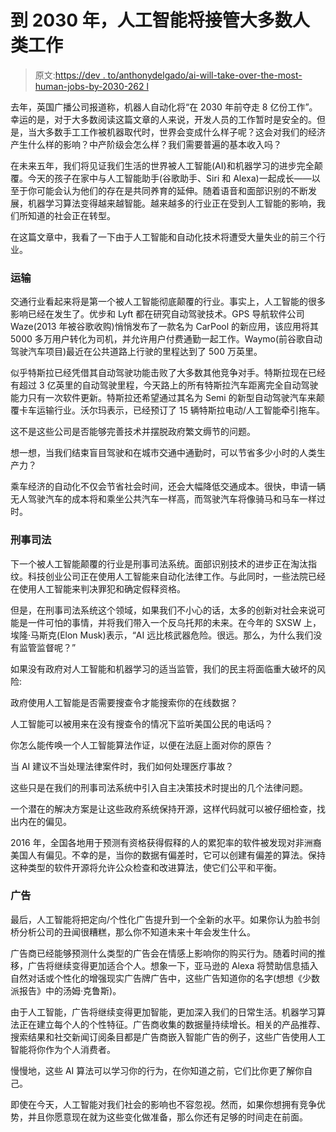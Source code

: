 # 到 2030 年，人工智能将接管大多数人类工作

> 原文:[https://dev . to/anthonydelgado/ai-will-take-over-the-most-human-jobs-by-2030-262 l](https://dev.to/anthonydelgado/ai-will-take-over-most-human-jobs-by-2030-262l)

去年，英国广播公司报道称，机器人自动化将“在 2030 年前夺走 8 亿份工作”。幸运的是，对于大多数阅读这篇文章的人来说，开发人员的工作暂时是安全的。但是，当大多数手工工作被机器取代时，世界会变成什么样子呢？这会对我们的经济产生什么样的影响？中产阶级会怎么样？我们需要普遍的基本收入吗？

在未来五年，我们将见证我们生活的世界被人工智能(AI)和机器学习的进步完全颠覆。今天的孩子在家中与人工智能助手(谷歌助手、Siri 和 Alexa)一起成长——以至于你可能会认为他们的存在是共同养育的延伸。随着语音和面部识别的不断发展，机器学习算法变得越来越智能。越来越多的行业正在受到人工智能的影响，我们所知道的社会正在转型。

在这篇文章中，我看了一下由于人工智能和自动化技术将遭受大量失业的前三个行业。

### 运输

交通行业看起来将是第一个被人工智能彻底颠覆的行业。事实上，人工智能的很多影响已经在发生了。优步和 Lyft 都在研究自动驾驶技术。GPS 导航软件公司 Waze(2013 年被谷歌收购)悄悄发布了一款名为 CarPool 的新应用，该应用将其 5000 多万用户转化为司机，并允许用户付费通勤一起工作。Waymo(前谷歌自动驾驶汽车项目)最近在公共道路上行驶的里程达到了 500 万英里。

似乎特斯拉已经凭借其自动驾驶功能击败了大多数其他竞争对手。特斯拉现在已经有超过 3 亿英里的自动驾驶里程，今天路上的所有特斯拉汽车距离完全自动驾驶能力只有一次软件更新。特斯拉还希望通过其名为 Semi 的新型自动驾驶汽车来颠覆卡车运输行业。沃尔玛表示，已经预订了 15 辆特斯拉电动/人工智能牵引拖车。

这不是这些公司是否能够完善技术并摆脱政府繁文缛节的问题。

想一想，当我们结束盲目驾驶和在城市交通中通勤时，可以节省多少小时的人类生产力？

乘车经济的自动化不仅会节省社会时间，还会大幅降低交通成本。很快，申请一辆无人驾驶汽车的成本将和乘坐公共汽车一样高，而驾驶汽车将像骑马和马车一样过时。

### 刑事司法

下一个被人工智能颠覆的行业是刑事司法系统。面部识别技术的进步正在淘汰指纹。科技创业公司正在使用人工智能来自动化法律工作。与此同时，一些法院已经在使用人工智能来判决罪犯和确定假释资格。

但是，在刑事司法系统这个领域，如果我们不小心的话，太多的创新对社会来说可能是一件可怕的事情，并将我们带入一个反乌托邦的未来。在今年的 SXSW 上，埃隆·马斯克(Elon Musk)表示，“AI 远比核武器危险。很远。那么，为什么我们没有监管监督呢？”

如果没有政府对人工智能和机器学习的适当监管，我们的民主将面临重大破坏的风险:

政府使用人工智能是否需要搜查令才能搜索你的在线数据？

人工智能可以被用来在没有搜查令的情况下监听美国公民的电话吗？

你怎么能传唤一个人工智能算法作证，以便在法庭上面对你的原告？

当 AI 建议不当处理法律案件时，我们如何处理医疗事故？

这些只是在我们的刑事司法系统中引入自主决策技术时提出的几个法律问题。

一个潜在的解决方案是让这些政府系统保持开源，这样代码就可以被仔细检查，找出内在的偏见。

2016 年，全国各地用于预测有资格获得假释的人的累犯率的软件被发现对非洲裔美国人有偏见。不幸的是，当你的数据有偏差时，它可以创建有偏差的算法。保持这种类型的软件开源将允许公众检查和改进算法，使它们公平和平衡。

### 广告

最后，人工智能将把定向/个性化广告提升到一个全新的水平。如果你认为脸书剑桥分析公司的丑闻很糟糕，那么你不知道未来十年会发生什么。

广告商已经能够预测什么类型的广告会在情感上影响你的购买行为。随着时间的推移，广告将继续变得更加适合个人。想象一下，亚马逊的 Alexa 将赞助信息插入自然对话或个性化的增强现实广告牌广告中，这些广告知道你的名字(想想《少数派报告》中的汤姆·克鲁斯)。

由于人工智能，广告将继续变得更加智能，更加深入我们的日常生活。机器学习算法正在建立每个人的个性特征。广告商收集的数据量持续增长。相关的产品推荐、搜索结果和社交新闻订阅条目都是广告商嵌入智能广告的例子，这些广告使用人工智能将你作为个人消费者。

慢慢地，这些 AI 算法可以学习你的行为，在你知道之前，它们比你更了解你自己。

即使在今天，人工智能对我们社会的影响也不容忽视。然而，如果你想拥有竞争优势，并且你愿意现在就为这些变化做准备，那么你还有足够的时间走在前面。